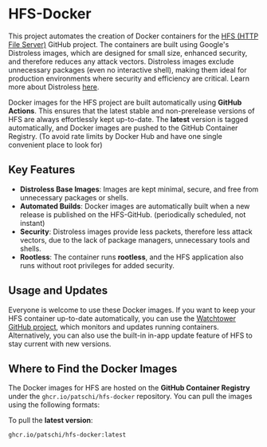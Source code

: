 # HFS-Docker

This project automates the creation of Docker containers for the [HFS (HTTP File Server)](https://github.com/rejetto/hfs) GitHub project. The containers are built using Google's Distroless images, which are designed for small size, enhanced security, and therefore reduces any attack vectors. Distroless images exclude unnecessary packages (even no interactive shell), making them ideal for production environments where security and efficiency are critical. Learn more about Distroless [here](https://github.com/GoogleContainerTools/distroless).

Docker images for the HFS project are built automatically using **GitHub Actions**. This ensures that the latest stable and non-prerelease versions of HFS are always effortlessly kept up-to-date. The **latest** version is tagged automatically, and Docker images are pushed to the GitHub Container Registry. (To avoid rate limits by Docker Hub and have one single convenient place to look for)

## Key Features

- **Distroless Base Images**: Images are kept minimal, secure, and free from unnecessary packages or shells.
- **Automated Builds**: Docker images are automatically built when a new release is published on the HFS-GitHub. (periodically scheduled, not instant)
- **Security**: Distroless images provide less packets, therefore less attack vectors, due to the lack of package managers, unnecessary tools and shells.
- **Rootless**: The container runs **rootless**, and the HFS application also runs without root privileges for added security.

## Usage and Updates

Everyone is welcome to use these Docker images. If you want to keep your HFS container up-to-date automatically, you can use the [Watchtower GitHub project](https://github.com/containrrr/watchtower), which monitors and updates running containers. Alternatively, you can also use the built-in in-app update feature of HFS to stay current with new versions.

## Where to Find the Docker Images

The Docker images for HFS are hosted on the **GitHub Container Registry** under the `ghcr.io/patschi/hfs-docker` repository. You can pull the images using the following formats:

To pull the **latest version**:

```text
ghcr.io/patschi/hfs-docker:latest
```
